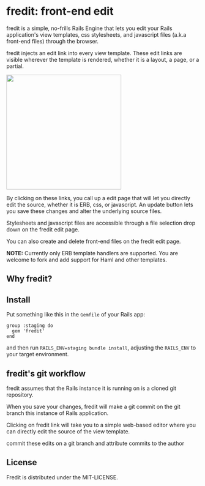 # fredit: front-end edit

fredit is a simple, no-frills Rails Engine that lets you edit your Rails
application's view templates, css stylesheets, and javascript files
(a.k.a front-end files) through the browser.

fredit injects an edit link into every view template. These edit links
are visible wherever the template is rendered, whether it is a layout,
a page, or a partial. 

<img style="width:300px" src="https://github.com/danchoi/fredit/raw/master/screens/links.png">

By clicking on these links, you call up a edit page that will let you
directly edit the source, whether it is ERB, css, or javascript. An
update button lets you save these changes and alter the underlying
source files.

Stylesheets and javascript files are accessible through a file selection
drop down on the fredit edit page. 

You can also create and delete front-end files on the fredit edit page.

**NOTE:** Currently only ERB template handlers are supported. You are welcome to
fork and add support for Haml and other templates.


## Why fredit?



## Install

Put something like this in the `Gemfile` of your Rails app:

    group :staging do
      gem 'fredit'
    end

and then run `RAILS_ENV=staging bundle install`, adjusting the
`RAILS_ENV` to your target environment.




## fredit's git workflow

fredit assumes that the Rails instance it is running on is a cloned git
repository. 

When you save your changes, fredit will make a git commit on
the git branch this instance of Rails application.

Clicking on fredit link will take you to a simple web-based editor where
you can directly edit the source of the view template.



commit these edits on a git branch and attribute commits to the author



## License

Fredit is distributed under the MIT-LICENSE.
